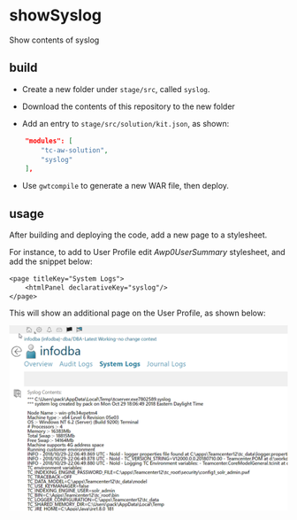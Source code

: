 # showSyslog
Show contents of syslog

## build
- Create a new folder under `stage/src`, called `syslog`.

- Download the contents of this repository to the new folder

- Add an entry to `stage/src/solution/kit.json`, as shown:
```json
    "modules": [
        "tc-aw-solution",
        "syslog"
    ],
```
- Use `gwtcompile` to generate a new WAR file, then deploy.
    
## usage
After building and deploying the code, add a new page to a stylesheet.  

For instance, to add to User Profile edit *Awp0UserSummary* stylesheet, and add the snippet below:

    <page titleKey="System Logs">
        <htmlPanel declarativeKey="syslog"/>
    </page>

This will show an additional page on the User Profile, as shown below:

![screenshot](syslog.png)
